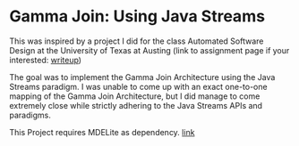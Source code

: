 # Gamma Join: Using Java Streams

This was inspired by a project I did for the class Automated Software Design at the University of Texas at Austing (link to assignment page if your interested: [writeup](http://www.cs.utexas.edu/users/dsb/cs392f/Assignments/GammaProject/index.html))

The goal was to implement the Gamma Join Architecture using the Java Streams paradigm. I was unable to come up with an exact one-to-one
mapping of the Gamma Join Architecture, but I did manage to come extremely close while strictly adhering to the Java Streams APIs
and paradigms.

This Project requires MDELite as dependency. [link](https://www.cs.utexas.edu/users/schwartz/MDELite/index.html)

